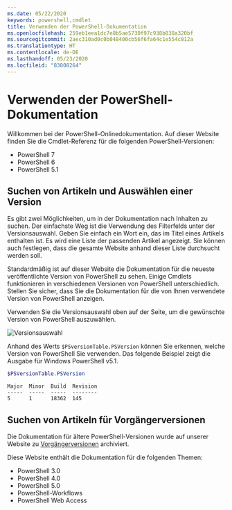 ```yaml
---
ms.date: 05/22/2020
keywords: powershell,cmdlet
title: Verwenden der PowerShell-Dokumentation
ms.openlocfilehash: 259eb1eea1dc7e8b5ae5730f97c938b838a320bf
ms.sourcegitcommit: 2aec310ad0c0b048400cb56f6fa64c1e554c812a
ms.translationtype: HT
ms.contentlocale: de-DE
ms.lasthandoff: 05/23/2020
ms.locfileid: "83808264"
---
```

# <a name="how-to-use-the-powershell-documentation"></a>Verwenden der PowerShell-Dokumentation

Willkommen bei der PowerShell-Onlinedokumentation. Auf dieser Website finden Sie die Cmdlet-Referenz für die folgenden PowerShell-Versionen:

- PowerShell 7
- PowerShell 6
- PowerShell 5.1

## <a name="finding-articles-and-selecting-a-version"></a>Suchen von Artikeln und Auswählen einer Version

Es gibt zwei Möglichkeiten, um in der Dokumentation nach Inhalten zu suchen. Der einfachste Weg ist die Verwendung des Filterfelds unter der Versionsauswahl. Geben Sie einfach ein Wort ein, das im Titel eines Artikels enthalten ist. Es wird eine Liste der passenden Artikel angezeigt. Sie können auch festlegen, dass die gesamte Website anhand dieser Liste durchsucht werden soll.

Standardmäßig ist auf dieser Website die Dokumentation für die neueste veröffentlichte Version von PowerShell zu sehen. Einige Cmdlets funktionieren in verschiedenen Versionen von PowerShell unterschiedlich. Stellen Sie sicher, dass Sie die Dokumentation für die von Ihnen verwendete Version von PowerShell anzeigen.

Verwenden Sie die Versionsauswahl oben auf der Seite, um die gewünschte Version von PowerShell auszuwählen.

![Versionsauswahl](media/how-to-use-docs/version-search.gif)

Anhand des Werts `$PSversionTable.PSVersion` können Sie erkennen, welche Version von PowerShell Sie verwenden. Das folgende Beispiel zeigt die Ausgabe für Windows PowerShell v5.1.

```powershell
$PSVersionTable.PSVersion
```

```Output
Major  Minor  Build  Revision
-----  -----  -----  --------
5      1      18362  145
```

## <a name="finding-articles-for-previous-versions"></a>Suchen von Artikeln für Vorgängerversionen

Die Dokumentation für ältere PowerShell-Versionen wurde auf unserer Website zu [Vorgängerversionen](https://aka.ms/PSLegacyDocs) archiviert.

Diese Website enthält die Dokumentation für die folgenden Themen:

- PowerShell 3.0
- PowerShell 4.0
- PowerShell 5.0
- PowerShell-Workflows
- PowerShell Web Access
